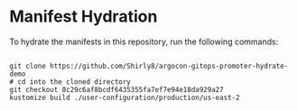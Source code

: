 
# Manifest Hydration

To hydrate the manifests in this repository, run the following commands:

```shell

git clone https://github.com/Shirly8/argocon-gitops-promoter-hydrate-demo
# cd into the cloned directory
git checkout 8c29c6af8bcdf6435355fa7ef7e94e18da929a27
kustomize build ./user-configuration/production/us-east-2
```